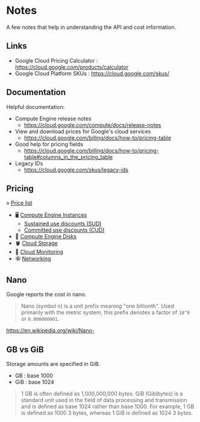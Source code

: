 # Notes

A few notes that help in understanding the API and cost information.

## Links

* Google Cloud Pricing Calculator : <https://cloud.google.com/products/calculator>
* Google Cloud Platform SKUs : <https://cloud.google.com/skus/>

## Documentation

Helpful documentation:

* Compute Engine release notes
	* <https://cloud.google.com/compute/docs/release-notes>
* View and download prices for Google's cloud services
	* <https://cloud.google.com/billing/docs/how-to/pricing-table>
* Good help for pricing fields
	* <https://cloud.google.com/billing/docs/how-to/pricing-table#columns_in_the_pricing_table>
* Legacy IDs
	* <https://cloud.google.com/skus/legacy-ids>

## Pricing

» [Price list](https://cloud.google.com/pricing/list)

* 🖥️ [Compute Engine Instances](https://cloud.google.com/compute/all-pricing)
	* [Sustained use discounts (SUD)](https://cloud.google.com/compute/docs/sustained-use-discounts)
	* [Committed use discounts (CUD)](https://cloud.google.com/compute/docs/instances/signing-up-committed-use-discounts)
* 💾 [Compute Engine Disks](https://cloud.google.com/compute/disks-image-pricing)
* 🪣 [Cloud Storage](https://cloud.google.com/storage/pricing)
* 🚦 [Cloud Monitoring](https://cloud.google.com/monitoring#pricing)
* 🕸️ [Networking](https://cloud.google.com/vpc/network-pricing)

## Nano

Google reports the cost in nano.

> Nano (symbol n) is a unit prefix meaning "one billionth".
> Used primarily with the metric system, this prefix denotes a factor of `10^9` or `0.000000001`.

<https://en.wikipedia.org/wiki/Nano->

## GB vs GiB

Storage amounts are specified in GiB.

* GB  : base 1000
* GiB : base 1024

> 1 GB is often defined as 1,000,000,000 bytes.
> GiB (Gibibytes) is a standard unit used in the field of data processing and transmission and is defined as base 1024 rather than base 1000.
> For example, 1 GB is defined as 1000 3 bytes, whereas 1 GiB is defined as 1024 3 bytes. 
